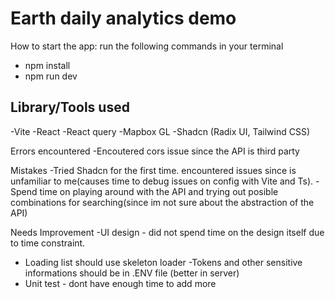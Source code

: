 # Earth daily analytics demo

How to start the app: run the following commands in your terminal

* npm install
* npm run dev

## Library/Tools used
-Vite
-React
-React query
-Mapbox GL
-Shadcn (Radix UI, Tailwind CSS)

Errors encountered
-Encoutered cors issue since the API is third party

Mistakes
-Tried Shadcn for the first time. encountered issues since is unfamiliar to me(causes time to debug issues on config with Vite and Ts).
-Spend time on playing around with the API and trying out posible combinations for searching(since im not sure about the abstraction of the API)

Needs Improvement
-UI design - did not spend time on the design itself due to time constraint.

- Loading list should use skeleton loader
  -Tokens and other sensitive informations should be in .ENV file (better in server)
- Unit test - dont have enough time to add more
